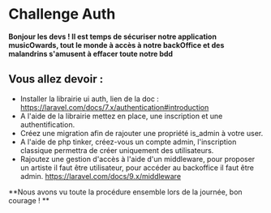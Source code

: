 # Challenge Auth

**Bonjour les devs ! Il est temps de sécuriser notre application musicOwards, tout le monde à accès à notre backOffice et des malandrins s'amusent à effacer toute notre bdd**

## Vous allez devoir : 
- Installer la librairie ui auth, lien de la doc : https://laravel.com/docs/7.x/authentication#introduction
- A l'aide de la librairie mettez en place, une inscription et une authentification.
- Créez une migration afin de rajouter une propriété is_admin à votre user.
- A l'aide de php tinker, créez-vous un compte admin, l'inscription classique permettra de créer uniquement des utilisateurs.
- Rajoutez une gestion d'accès à l'aide d'un middleware, pour proposer un artiste il faut être utilisateur, pour accéder au backoffice il faut être admin.
https://laravel.com/docs/9.x/middleware

**Nous avons vu toute la procédure ensemble lors de la journée, bon courage !  **